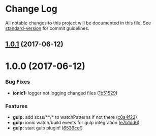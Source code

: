 # Change Log

All notable changes to this project will be documented in this file.
See [standard-version](https://github.com/conventional-changelog/standard-version) for commit guidelines.

<a name="1.0.1"></a>
## [1.0.1](https://github.com/ionic-team/ionic-cli/compare/@ionic/cli-plugin-gulp@1.0.0...@ionic/cli-plugin-gulp@1.0.1) (2017-06-12)




<a name="1.0.0"></a>
# 1.0.0 (2017-06-12)


### Bug Fixes

* **ionic1:** logger not logging changed files ([1b51529](https://github.com/ionic-team/ionic-cli/commit/1b51529))


### Features

* **gulp:** add scss/**/* to watchPatterns if not there ([c0a4f22](https://github.com/ionic-team/ionic-cli/commit/c0a4f22))
* **gulp:** ionic watch/build events for gulp integration ([e7b1dd6](https://github.com/ionic-team/ionic-cli/commit/e7b1dd6))
* **gulp:** start gulp plugin! ([6539cef](https://github.com/ionic-team/ionic-cli/commit/6539cef))
